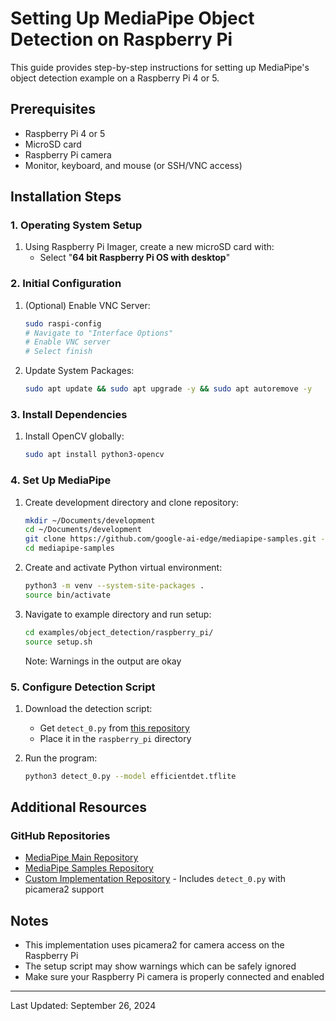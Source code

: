 # Setting Up MediaPipe Object Detection on Raspberry Pi

This guide provides step-by-step instructions for setting up MediaPipe's object detection example on a Raspberry Pi 4 or 5.

## Prerequisites
- Raspberry Pi 4 or 5
- MicroSD card
- Raspberry Pi camera
- Monitor, keyboard, and mouse (or SSH/VNC access)

## Installation Steps

### 1. Operating System Setup
1. Using Raspberry Pi Imager, create a new microSD card with:
   - Select "**64 bit Raspberry Pi OS with desktop**"

### 2. Initial Configuration
1. (Optional) Enable VNC Server:
   ```bash
   sudo raspi-config
   # Navigate to "Interface Options"
   # Enable VNC server
   # Select finish
   ```

2. Update System Packages:
   ```bash
   sudo apt update && sudo apt upgrade -y && sudo apt autoremove -y
   ```

### 3. Install Dependencies
1. Install OpenCV globally:
   ```bash
   sudo apt install python3-opencv
   ```

### 4. Set Up MediaPipe
1. Create development directory and clone repository:
   ```bash
   mkdir ~/Documents/development
   cd ~/Documents/development
   git clone https://github.com/google-ai-edge/mediapipe-samples.git --depth 1
   cd mediapipe-samples
   ```

2. Create and activate Python virtual environment:
   ```bash
   python3 -m venv --system-site-packages .
   source bin/activate
   ```

3. Navigate to example directory and run setup:
   ```bash
   cd examples/object_detection/raspberry_pi/
   source setup.sh
   ```
   Note: Warnings in the output are okay

### 5. Configure Detection Script
1. Download the detection script:
   - Get `detect_0.py` from [this repository](https://github.com/buckyinsfo/mediapipe-samples/blob/main/examples/object_detection/raspberry_pi/detect_0.py)
   - Place it in the `raspberry_pi` directory

2. Run the program:
   ```bash
   python3 detect_0.py --model efficientdet.tflite
   ```

## Additional Resources

### GitHub Repositories
- [MediaPipe Main Repository](https://github.com/google-ai-edge/mediapipe)
- [MediaPipe Samples Repository](https://github.com/google-ai-edge/mediapipe-samples)
- [Custom Implementation Repository](https://github.com/buckyinsfo/mediapipe-samples) - Includes `detect_0.py` with picamera2 support

## Notes
- This implementation uses picamera2 for camera access on the Raspberry Pi
- The setup script may show warnings which can be safely ignored
- Make sure your Raspberry Pi camera is properly connected and enabled

---

Last Updated: September 26, 2024